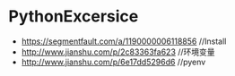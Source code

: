 # PythonExcersice
*  https://segmentfault.com/a/1190000006118856  //Install
*  http://www.jianshu.com/p/2c83363fa623   //环境变量
*   http://www.jianshu.com/p/6e17dd5296d6  //pyenv
